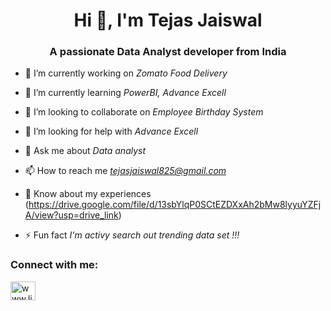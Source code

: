 <h1 align="center">Hi 👋, I'm Tejas Jaiswal</h1>
<h3 align="center">A passionate Data Analyst developer from India</h3>

- 🔭 I’m currently working on *Zomato Food Delivery*

- 🌱 I’m currently learning *PowerBI, Advance Excell*

- 👯 I’m looking to collaborate on *Employee Birthday System*

- 🤝 I’m looking for help with *Advance Excell*

- 💬 Ask me about *Data analyst*

- 📫 How to reach me *tejasjaiswal825@gmail.com*

- 📄 Know about my experiences (https://drive.google.com/file/d/13sbYlqP0SCtEZDXxAh2bMw8lyyuYZFjA/view?usp=drive_link)

- ⚡ Fun fact *I'm activy search out trending data set !!!*

<h3 align="left">Connect with me:</h3>
<p align="left">
<a href="https://www.linkedin.com/in/tejasjaiswal825/" target="blank"><img align="center" src="https://raw.githubusercontent.com/rahuldkjain/github-profile-readme-generator/master/src/images/icons/Social/linked-in-alt.svg" alt="www.linkedin.com/in/tejasjaiswal825/" height="30" width="40" /></a>
</p>
